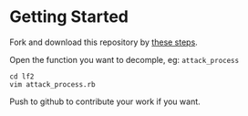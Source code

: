 #   Getting Started

Fork and download this repository by [these steps](https://help.github.com/articles/fork-a-repo).

Open the function you want to decomple, eg: `attack_process`

    cd lf2
    vim attack_process.rb

Push to github to contribute your work if you want.
